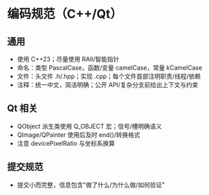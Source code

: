 # 编码规范（C++/Qt）

## 通用
- 使用 C++23；尽量使用 RAII/智能指针
- 命名：类型 PascalCase，函数/变量 camelCase，常量 kCamelCase
- 文件：头文件 .h/.hpp；实现 .cpp；每个文件首部注明职责/线程/依赖
- 注释：统一中文，简洁明确；公开 API/复杂分支前给出上下文与约束

## Qt 相关
- QObject 派生类使用 Q_OBJECT 宏；信号/槽明确语义
- QImage/QPainter 使用后及时 end()/转换格式
- 注意 devicePixelRatio 与坐标系换算

## 提交规范
- 提交小而完整，信息包含"做了什么/为什么做/如何验证"